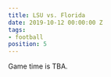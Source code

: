 ```yaml
---
title: LSU vs. Florida
date: 2019-10-12 00:00:00 Z
tags:
- football
position: 5
---
```


Game time is TBA.